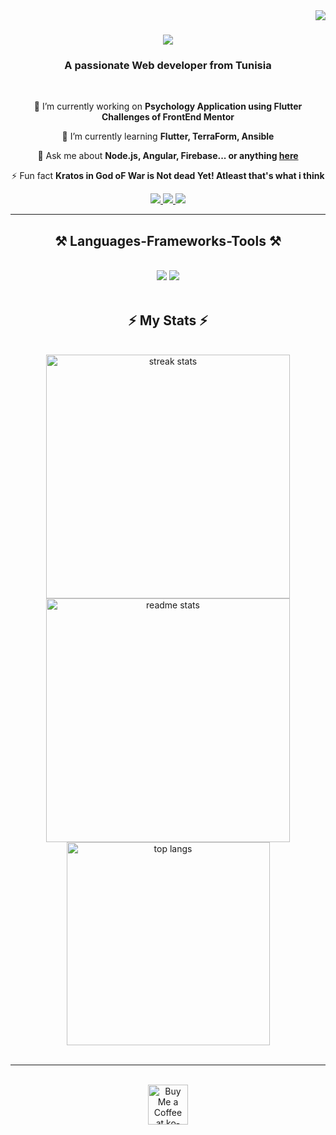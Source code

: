 <img align="right" src="https://visitor-badge.laobi.icu/badge?page_id=Mouhamed-Amine.Mouhamed-Amine" />

<h1 align="center">
    <img src="https://readme-typing-svg.herokuapp.com/?font=Righteous&size=35&center=true&vCenter=true&width=500&height=70&duration=4000&lines=Hi+There!+👋;+I'm+Mohamed+Amine!;" />
</h1>

<h3 align="center">A passionate Web developer from Tunisia </h3>
<br/>

<div align="center">
 
 🔭 I’m currently working on **Psychology Application using Flutter** **Challenges of FrontEnd Mentor**
 
 🌱 I’m currently learning **Flutter, TerraForm, Ansible**
 
  💬 Ask me about **Node.js, Angular, Firebase... or anything [here](https://github.com/Mouhamed-Amine/Mouhamed-Amine/issues)**

⚡ Fun fact **Kratos in God oF War is Not dead Yet! Atleast that's what i think**

 </div>
 
<div align="center"> 
  <a href="mailto:mouhamedamine.akchouche@gmail.com">
    <img src="https://img.shields.io/badge/Gmail-333333?style=for-the-badge&logo=gmail&logoColor=red" />
  </a>
  <a href="https://www.linkedin.com/in/mouhamed-amine-531036187/" target="_blank">
    <img src="https://img.shields.io/badge/LinkedIn-0077B5?style=for-the-badge&logo=linkedin&logoColor=white" target="_blank" />
  </a>
  <a href="https://social-links-profile-three-alpha.vercel.app/" target="_blank">
     <img src="https://img.shields.io/badge/Portfolio-FF5722?style=for-the-badge&logo=todoist&logoColor=white" target="_blank" /> <!-- sqlite, safari, google-chrome are other good icon options -->
  </a>
</div>

 <hr/>

<h2 align="center">⚒️ Languages-Frameworks-Tools ⚒️</h2>
<br/>
<div align="center">
    <img src="https://skillicons.dev/icons?i=angular,bootstrap,html,css,vscode,github,figma,tailwind,git" />
    <img src="https://skillicons.dev/icons?i=nodejs,python,javascript,typescript,express,firebase,mongodb,c,java,mysql" /><br>
</div>

<br/>

<h2 align="center">⚡ My Stats ⚡</h2>
<br>
<div align=center>
    
  <img width=390 src="https://streak-stats.demolab.com?user=Mouhamed-Amine&theme=cobalt&hide_border=true&date_format=M%20j%5B%2C%20Y%5D&mode=weekly" alt="streak stats"/>
  <img width=390 src="https://github-readme-stats-Mouhamed-Amine.vercel.app/api?username=Mouhamed-Amine&show_icons=true&theme=react&rank_icon=github&border_radius=10" alt="readme stats" />
  <br/>
  <img width=325 align="center" src="https://github-readme-stats-Mouhamed-Amine.vercel.app/api/top-langs/?username=salesp07&hide=HTML&langs_count=8&layout=compact&theme=react&border_radius=10&size_weight=0.5&count_weight=0.5&exclude_repo=github-readme-stats" alt="top langs" />
</div>


<br/>

<hr/>

<br/>
<div align="center">
<a href='https://ko-fi.com/mouhamedamineakchouche' target='_blank'><img height='64' style='border:0px;height:64px;' src='https://storage.ko-fi.com/cdn/kofi1.png?v=3' border='0' alt='Buy Me a Coffee at ko-fi.com' /></a>
</div>

<br/>



